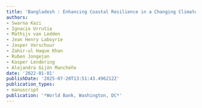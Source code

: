 ```yaml
---
title: 'Bangladesh : Enhancing Coastal Resilience in a Changing Climate'
authors:
- Swarna Kazi
- Ignacio Urrutia
- Mathijs van Ledden
- Jean Henry Laboyrie
- Jasper Verschuur
- Zahir-ul Haque Khan
- Ruben Jongejan
- Kasper Lendering
- Alejandra Gijón Mancheño
date: '2022-01-01'
publishDate: '2025-07-20T13:51:43.496212Z'
publication_types:
- manuscript
publication: '*World Bank, Washington, DC*'
---
```

